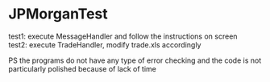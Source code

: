 # JPMorganTest
test1: execute MessageHandler and follow the instructions on screen                                                                        
test2: execute TradeHandler, modify trade.xls accordingly

PS the programs do not have any type of error checking and the code is not particularly polished because of lack of time
